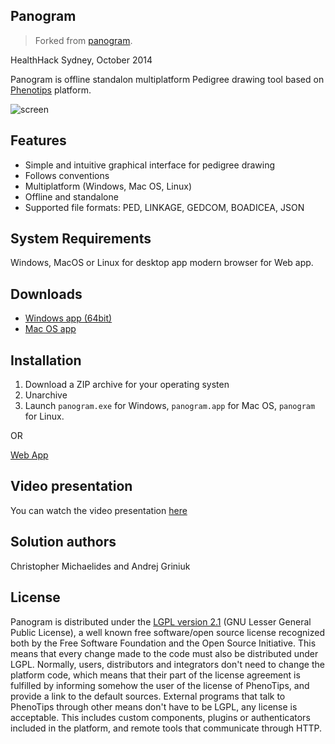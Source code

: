 ## Panogram

> Forked from [panogram](https://github.com/panogram/panogram).

HealthHack Sydney, October 2014

Panogram is offline standalon multiplatform Pedigree drawing tool based on [Phenotips](https://github.com/phenotips/phenotips) platform.

![screen](https://user-images.githubusercontent.com/70457740/93295999-e9994780-f820-11ea-8fcf-2f7f3737e54f.png)

## Features

- Simple and intuitive graphical interface for pedigree drawing
- Follows conventions
- Multiplatform (Windows, Mac OS, Linux)
- Offline and standalone
- Supported file formats: PED, LINKAGE, GEDCOM, BOADICEA, JSON

## System Requirements

Windows, MacOS or Linux for desktop app modern browser for Web app.

## Downloads

 - [Windows app (64bit)](https://github.com/heyanyidui/panogram/releases/download/1.0.0/Panogram_setup_1.0.0.exe)
 - [Mac OS app](https://github.com/heyanyidui/panogram/releases/download/1.0.0/Panogram_setup_1.0.0.dmg)

## Installation

1. Download a ZIP archive for your operating systen
2. Unarchive
3. Launch `panogram.exe` for Windows, `panogram.app` for Mac OS, `panogram` for Linux.

OR

[Web App](http://panogram.github.io/panogram)

## Video presentation

You can watch the video presentation [here](http://youtu.be/SOY9mx1irnY)

## Solution authors

Christopher Michaelides and Andrej Griniuk

## License

Panogram is distributed under the [LGPL version 2.1](http://www.gnu.org/licenses/lgpl-2.1.html) (GNU Lesser General Public License), a well known free software/open source license recognized both by the Free Software Foundation and the Open Source Initiative.
This means that every change made to the code must also be distributed under LGPL. Normally, users, distributors and integrators don't need to change the platform code, which means that their part of the license agreement is fulfilled by informing somehow the user of the license of PhenoTips, and provide a link to the default sources. External programs that talk to PhenoTips through other means don't have to be LGPL, any license is acceptable. This includes custom components, plugins or authenticators included in the platform, and remote tools that communicate through HTTP.
